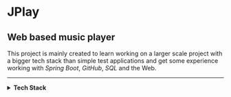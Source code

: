 # JPlay

## Web based music player


This project is mainly created to learn working on a larger scale project with
a bigger tech stack than simple test applications
and get some experience working with *Spring Boot*, *GitHub*, *SQL* and the Web.

----
<details> 

<summary><b>Tech Stack</b></summary>

**Java 18**

### Build tools
Maven

*WAR* packaging for the web. 

### Database
[H2](https://www.h2database.com/html/main.html)

### Spring Boot Dependencies
version **3.0.0(M4)**
+ Spring Web
+ Thymeleaf
+ <del>Hibernate JPA</del>

### Server
[Tomcat 10](https://tomcat.apache.org/download-10.cgi)

</details>
